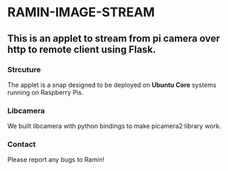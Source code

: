 # RAMIN-IMAGE-STREAM
## This is an applet to stream from pi camera over http to remote client using Flask.

### Strcuture
The applet is a snap designed to be deployed on **Ubuntu Core** systems running on Raspberry Pis.

### Libcamera
We built libcamera with python bindings to make picamera2 library work.

### Contact
Please report any bugs to Ramin!
